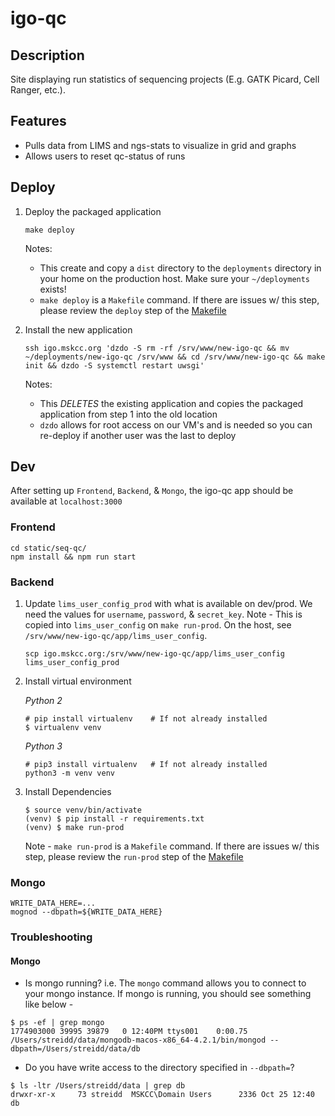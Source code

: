 # igo-qc

## Description
Site displaying run statistics of sequencing projects (E.g. GATK Picard, Cell Ranger, etc.). 

## Features
* Pulls data from LIMS and ngs-stats to visualize in grid and graphs
* Allows users to reset qc-status of runs

## Deploy
1. Deploy the packaged application
    ```
    make deploy
    ```
    Notes:
    * This create and copy a `dist` directory to the `deployments` directory in your home on the production host. Make sure your `~/deployments` exists!
    * `make deploy` is a `Makefile` command. If there are issues w/ this step, please review the `deploy` step of the [Makefile](https://github.com/mskcc/igo-qc/blob/master/Makefile) 

2. Install the new application
    ```
    ssh igo.mskcc.org 'dzdo -S rm -rf /srv/www/new-igo-qc && mv ~/deployments/new-igo-qc /srv/www && cd /srv/www/new-igo-qc && make init && dzdo -S systemctl restart uwsgi'
    ```
    Notes:
    * This *DELETES* the existing application and copies the packaged application from step 1 into the old location
    * `dzdo` allows for root access on our VM's and is needed so you can re-deploy if another user was the last to deploy

## Dev
After setting up `Frontend`, `Backend`, & `Mongo`, the igo-qc app should be available at `localhost:3000`

### Frontend
```
cd static/seq-qc/
npm install && npm run start
```

### Backend
1. Update `lims_user_config_prod` with what is available on dev/prod. We need the values for `username`, `password`, & `secret_key`. Note - This is copied into `lims_user_config` on `make run-prod`. On the host, see `/srv/www/new-igo-qc/app/lims_user_config`. 

    ```
    scp igo.mskcc.org:/srv/www/new-igo-qc/app/lims_user_config lims_user_config_prod
    ```

2. Install virtual environment

    *Python 2*
    ```
    # pip install virtualenv	# If not already installed
    $ virtualenv venv
    ```
    *Python 3*
    ```
    # pip3 install virtualenv	# If not already installed
    python3 -m venv venv
    ```

3. Install Dependencies
    ```
    $ source venv/bin/activate
    (venv) $ pip install -r requirements.txt
    (venv) $ make run-prod
    ```

    Note - `make run-prod` is a `Makefile` command. If there are issues w/ this step, please review the `run-prod` step of the [Makefile](https://github.com/mskcc/igo-qc/blob/master/Makefile) 

### Mongo
```
WRITE_DATA_HERE=...
mognod --dbpath=${WRITE_DATA_HERE}
```

### Troubleshooting
#### Mongo
* Is mongo running? i.e. The `mongo` command allows you to connect to your mongo instance. If mongo is running, you should see something like below -
```
$ ps -ef | grep mongo
1774903000 39995 39879   0 12:40PM ttys001    0:00.75 /Users/streidd/data/mongodb-macos-x86_64-4.2.1/bin/mongod --dbpath=/Users/streidd/data/db
```

* Do you have write access to the directory specified in `--dbpath=`?
```
$ ls -ltr /Users/streidd/data | grep db
drwxr-xr-x     73 streidd  MSKCC\Domain Users      2336 Oct 25 12:40 db
```

